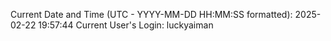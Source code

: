 Current Date and Time (UTC - YYYY-MM-DD HH:MM:SS formatted): 2025-02-22 19:57:44
Current User's Login: luckyaiman
